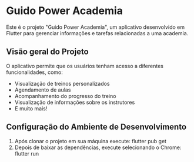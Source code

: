 # Guido Power Academia

Este é o projeto "Guido Power Academia", um aplicativo desenvolvido em Flutter para gerenciar informações e tarefas relacionadas a uma academia.

## Visão geral do Projeto

O aplicativo permite que os usuários tenham acesso a diferentes funcionalidades, como:
- Visualização de treinos personalizados
- Agendamento de aulas
- Acompanhamento do progresso do treino
- Visualização de informações sobre os instrutores
- E muito mais!

## Configuração do Ambiente de Desenvolvimento

1. Após clonar o projeto em sua máquina execute:  flutter pub get
2. Depois de baixar as dependências, execute selecionando o Chrome: flutter run

